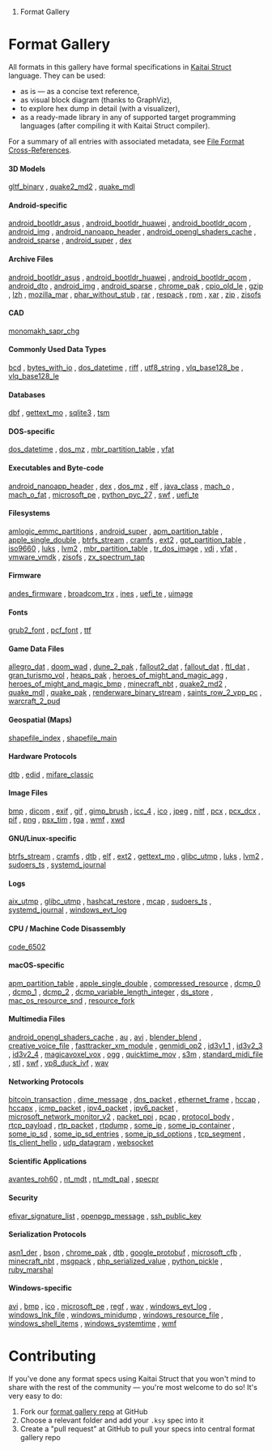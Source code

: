 1. Format Gallery

Format Gallery
==========

All formats in this gallery have formal specifications in [Kaitai Struct](//kaitai.io) language. They can be used:

* as is — as a concise text reference,
* as visual block diagram (thanks to GraphViz),
* to explore hex dump in detail (with a visualizer),
* as a ready-made library in any of supported target programming languages (after compiling it with Kaitai Struct compiler).

For a summary of all entries with associated metadata, see [File Format Cross-References](xref.html).

#### 3D Models ####

[gltf\_binary](gltf_binary/) , [quake2\_md2](quake2_md2/) , [quake\_mdl](quake_mdl/)

#### Android-specific ####

[android\_bootldr\_asus](android_bootldr_asus/) , [android\_bootldr\_huawei](android_bootldr_huawei/) , [android\_bootldr\_qcom](android_bootldr_qcom/) , [android\_img](android_img/) , [android\_nanoapp\_header](android_nanoapp_header/) , [android\_opengl\_shaders\_cache](android_opengl_shaders_cache/) , [android\_sparse](android_sparse/) , [android\_super](android_super/) , [dex](dex/)

#### Archive Files ####

[android\_bootldr\_asus](android_bootldr_asus/) , [android\_bootldr\_huawei](android_bootldr_huawei/) , [android\_bootldr\_qcom](android_bootldr_qcom/) , [android\_dto](android_dto/) , [android\_img](android_img/) , [android\_sparse](android_sparse/) , [chrome\_pak](chrome_pak/) , [cpio\_old\_le](cpio_old_le/) , [gzip](gzip/) , [lzh](lzh/) , [mozilla\_mar](mozilla_mar/) , [phar\_without\_stub](phar_without_stub/) , [rar](rar/) , [respack](respack/) , [rpm](rpm/) , [xar](xar/) , [zip](zip/) , [zisofs](zisofs/)

#### CAD ####

[monomakh\_sapr\_chg](monomakh_sapr_chg/)

#### Commonly Used Data Types ####

[bcd](bcd/) , [bytes\_with\_io](bytes_with_io/) , [dos\_datetime](dos_datetime/) , [riff](riff/) , [utf8\_string](utf8_string/) , [vlq\_base128\_be](vlq_base128_be/) , [vlq\_base128\_le](vlq_base128_le/)

#### Databases ####

[dbf](dbf/) , [gettext\_mo](gettext_mo/) , [sqlite3](sqlite3/) , [tsm](tsm/)

#### DOS-specific ####

[dos\_datetime](dos_datetime/) , [dos\_mz](dos_mz/) , [mbr\_partition\_table](mbr_partition_table/) , [vfat](vfat/)

#### Executables and Byte-code ####

[android\_nanoapp\_header](android_nanoapp_header/) , [dex](dex/) , [dos\_mz](dos_mz/) , [elf](elf/) , [java\_class](java_class/) , [mach\_o](mach_o/) , [mach\_o\_fat](mach_o_fat/) , [microsoft\_pe](microsoft_pe/) , [python\_pyc\_27](python_pyc_27/) , [swf](swf/) , [uefi\_te](uefi_te/)

#### Filesystems ####

[amlogic\_emmc\_partitions](amlogic_emmc_partitions/) , [android\_super](android_super/) , [apm\_partition\_table](apm_partition_table/) , [apple\_single\_double](apple_single_double/) , [btrfs\_stream](btrfs_stream/) , [cramfs](cramfs/) , [ext2](ext2/) , [gpt\_partition\_table](gpt_partition_table/) , [iso9660](iso9660/) , [luks](luks/) , [lvm2](lvm2/) , [mbr\_partition\_table](mbr_partition_table/) , [tr\_dos\_image](tr_dos_image/) , [vdi](vdi/) , [vfat](vfat/) , [vmware\_vmdk](vmware_vmdk/) , [zisofs](zisofs/) , [zx\_spectrum\_tap](zx_spectrum_tap/)

#### Firmware ####

[andes\_firmware](andes_firmware/) , [broadcom\_trx](broadcom_trx/) , [ines](ines/) , [uefi\_te](uefi_te/) , [uimage](uimage/)

#### Fonts ####

[grub2\_font](grub2_font/) , [pcf\_font](pcf_font/) , [ttf](ttf/)

#### Game Data Files ####

[allegro\_dat](allegro_dat/) , [doom\_wad](doom_wad/) , [dune\_2\_pak](dune_2_pak/) , [fallout2\_dat](fallout2_dat/) , [fallout\_dat](fallout_dat/) , [ftl\_dat](ftl_dat/) , [gran\_turismo\_vol](gran_turismo_vol/) , [heaps\_pak](heaps_pak/) , [heroes\_of\_might\_and\_magic\_agg](heroes_of_might_and_magic_agg/) , [heroes\_of\_might\_and\_magic\_bmp](heroes_of_might_and_magic_bmp/) , [minecraft\_nbt](minecraft_nbt/) , [quake2\_md2](quake2_md2/) , [quake\_mdl](quake_mdl/) , [quake\_pak](quake_pak/) , [renderware\_binary\_stream](renderware_binary_stream/) , [saints\_row\_2\_vpp\_pc](saints_row_2_vpp_pc/) , [warcraft\_2\_pud](warcraft_2_pud/)

#### Geospatial (Maps) ####

[shapefile\_index](shapefile_index/) , [shapefile\_main](shapefile_main/)

#### Hardware Protocols ####

[dtb](dtb/) , [edid](edid/) , [mifare\_classic](mifare_classic/)

#### Image Files ####

[bmp](bmp/) , [dicom](dicom/) , [exif](exif/) , [gif](gif/) , [gimp\_brush](gimp_brush/) , [icc\_4](icc_4/) , [ico](ico/) , [jpeg](jpeg/) , [nitf](nitf/) , [pcx](pcx/) , [pcx\_dcx](pcx_dcx/) , [pif](pif/) , [png](png/) , [psx\_tim](psx_tim/) , [tga](tga/) , [wmf](wmf/) , [xwd](xwd/)

#### GNU/Linux-specific ####

[btrfs\_stream](btrfs_stream/) , [cramfs](cramfs/) , [dtb](dtb/) , [elf](elf/) , [ext2](ext2/) , [gettext\_mo](gettext_mo/) , [glibc\_utmp](glibc_utmp/) , [luks](luks/) , [lvm2](lvm2/) , [sudoers\_ts](sudoers_ts/) , [systemd\_journal](systemd_journal/)

#### Logs ####

[aix\_utmp](aix_utmp/) , [glibc\_utmp](glibc_utmp/) , [hashcat\_restore](hashcat_restore/) , [mcap](mcap/) , [sudoers\_ts](sudoers_ts/) , [systemd\_journal](systemd_journal/) , [windows\_evt\_log](windows_evt_log/)

#### CPU / Machine Code Disassembly ####

[code\_6502](code_6502/)

#### macOS-specific ####

[apm\_partition\_table](apm_partition_table/) , [apple\_single\_double](apple_single_double/) , [compressed\_resource](compressed_resource/) , [dcmp\_0](dcmp_0/) , [dcmp\_1](dcmp_1/) , [dcmp\_2](dcmp_2/) , [dcmp\_variable\_length\_integer](dcmp_variable_length_integer/) , [ds\_store](ds_store/) , [mac\_os\_resource\_snd](mac_os_resource_snd/) , [resource\_fork](resource_fork/)

#### Multimedia Files ####

[android\_opengl\_shaders\_cache](android_opengl_shaders_cache/) , [au](au/) , [avi](avi/) , [blender\_blend](blender_blend/) , [creative\_voice\_file](creative_voice_file/) , [fasttracker\_xm\_module](fasttracker_xm_module/) , [genmidi\_op2](genmidi_op2/) , [id3v1\_1](id3v1_1/) , [id3v2\_3](id3v2_3/) , [id3v2\_4](id3v2_4/) , [magicavoxel\_vox](magicavoxel_vox/) , [ogg](ogg/) , [quicktime\_mov](quicktime_mov/) , [s3m](s3m/) , [standard\_midi\_file](standard_midi_file/) , [stl](stl/) , [swf](swf/) , [vp8\_duck\_ivf](vp8_duck_ivf/) , [wav](wav/)

#### Networking Protocols ####

[bitcoin\_transaction](bitcoin_transaction/) , [dime\_message](dime_message/) , [dns\_packet](dns_packet/) , [ethernet\_frame](ethernet_frame/) , [hccap](hccap/) , [hccapx](hccapx/) , [icmp\_packet](icmp_packet/) , [ipv4\_packet](ipv4_packet/) , [ipv6\_packet](ipv6_packet/) , [microsoft\_network\_monitor\_v2](microsoft_network_monitor_v2/) , [packet\_ppi](packet_ppi/) , [pcap](pcap/) , [protocol\_body](protocol_body/) , [rtcp\_payload](rtcp_payload/) , [rtp\_packet](rtp_packet/) , [rtpdump](rtpdump/) , [some\_ip](some_ip/) , [some\_ip\_container](some_ip_container/) , [some\_ip\_sd](some_ip_sd/) , [some\_ip\_sd\_entries](some_ip_sd_entries/) , [some\_ip\_sd\_options](some_ip_sd_options/) , [tcp\_segment](tcp_segment/) , [tls\_client\_hello](tls_client_hello/) , [udp\_datagram](udp_datagram/) , [websocket](websocket/)

#### Scientific Applications ####

[avantes\_roh60](avantes_roh60/) , [nt\_mdt](nt_mdt/) , [nt\_mdt\_pal](nt_mdt_pal/) , [specpr](specpr/)

#### Security ####

[efivar\_signature\_list](efivar_signature_list/) , [openpgp\_message](openpgp_message/) , [ssh\_public\_key](ssh_public_key/)

#### Serialization Protocols ####

[asn1\_der](asn1_der/) , [bson](bson/) , [chrome\_pak](chrome_pak/) , [dtb](dtb/) , [google\_protobuf](google_protobuf/) , [microsoft\_cfb](microsoft_cfb/) , [minecraft\_nbt](minecraft_nbt/) , [msgpack](msgpack/) , [php\_serialized\_value](php_serialized_value/) , [python\_pickle](python_pickle/) , [ruby\_marshal](ruby_marshal/)

#### Windows-specific ####

[avi](avi/) , [bmp](bmp/) , [ico](ico/) , [microsoft\_pe](microsoft_pe/) , [regf](regf/) , [wav](wav/) , [windows\_evt\_log](windows_evt_log/) , [windows\_lnk\_file](windows_lnk_file/) , [windows\_minidump](windows_minidump/) , [windows\_resource\_file](windows_resource_file/) , [windows\_shell\_items](windows_shell_items/) , [windows\_systemtime](windows_systemtime/) , [wmf](wmf/)

Contributing
==========

 If you've done any format specs using Kaitai Struct that you won't mind to share with the rest of the community — you're most welcome to do so! It's very easy to do:

1. Fork our [format gallery repo](https://github.com/kaitai-io/kaitai_struct_formats) at GitHub
2. Choose a relevant folder and add your `.ksy` spec into it
3. Create a "pull request" at GitHub to pull your specs into central format gallery repo
